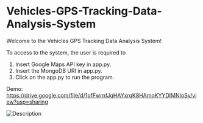 # Vehicles-GPS-Tracking-Data-Analysis-System

Welcome to the Vehicles GPS Tracking Data Analysis System!

To access to the system, the user is required to
1. Insert Google Maps API key in app.py.
2. Insert the MongoDB URI in app.py.
3. Click on the app.py to run the program.

Demo: https://drive.google.com/file/d/1pfFwrnfJqHAYxrqK8HAmoKYYDIMNIoSv/view?usp=sharing

![Description](https://user-images.githubusercontent.com/55281847/85980662-6a605880-ba15-11ea-9c9f-ae0a7b5759f1.jpg)

